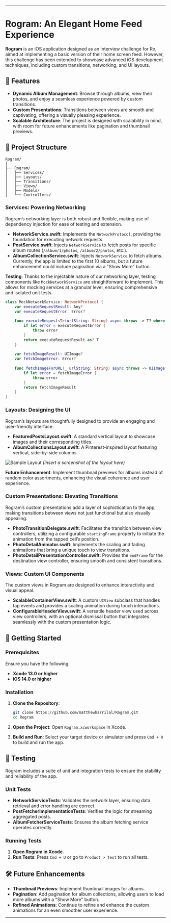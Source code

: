 
---

# Rogram: An Elegant Home Feed Experience

**Rogram** is an iOS application designed as an interview challenge for Ro, aimed at implementing a basic version of their home screen feed. However, this challenge has been extended to showcase advanced iOS development techniques, including custom transitions, networking, and UI layouts.

## 🌟 Features

- **Dynamic Album Management**: Browse through albums, view their photos, and enjoy a seamless experience powered by custom transitions.
- **Custom Presentations**: Transitions between views are smooth and captivating, offering a visually pleasing experience.
- **Scalable Architecture**: The project is designed with scalability in mind, with room for future enhancements like pagination and thumbnail previews.

## 📂 Project Structure

```
Rogram/
│
├── Rogram/
│   ├── Services/
│   ├── Layouts/
│   ├── Transitions/
│   ├── Views/
│   ├── Models/
│   └── Controllers/
```

### Services: Powering Networking

Rogram’s networking layer is both robust and flexible, making use of dependency injection for ease of testing and extension.

- **NetworkService.swift**: Implements the `NetworkProtocol`, providing the foundation for executing network requests.
- **PostService.swift**: Injects `NetworkService` to fetch posts for specific album routes (`/album/1/photos`, `/album/2/photos`, etc.).
- **AlbumCollectionService.swift**: Injects `NetworkService` to fetch albums. Currently, the app is limited to the first 10 albums, but a future enhancement could include pagination via a "Show More" button.

**Testing**: Thanks to the injectable nature of our networking layer, testing components like `MockNetworkService` are straightforward to implement. This allows for mocking services at a granular level, ensuring comprehensive and isolated unit tests.

```swift
class MockNetworkService: NetworkProtocol {
    var executeRequestResult: Any?
    var executeRequestError: Error?
    
    func executeRequest<T>(urlString: String) async throws -> T? where T: Decodable {
        if let error = executeRequestError {
            throw error
        }
        return executeRequestResult as? T
    }
    
    var fetchImageResult: UIImage?
    var fetchImageError: Error?
    
    func fetchImageForURL(_ urlString: String) async throws -> UIImage? {
        if let error = fetchImageError {
            throw error
        }
        return fetchImageResult
    }
}
```

### Layouts: Designing the UI

Rogram’s layouts are thoughtfully designed to provide an engaging and user-friendly interface.

- **FeaturedPostsLayout.swift**: A standard vertical layout to showcase images and their corresponding titles.
- **AlbumCollectionsLayout.swift**: A Pinterest-inspired layout featuring vertical, side-by-side columns.

![Sample Layout](https://via.placeholder.com/600x400)  *(Insert a screenshot of the layout here)*

**Future Enhancement**: Implement thumbnail previews for albums instead of random color assortments, enhancing the visual coherence and user experience.

### Custom Presentations: Elevating Transitions

Rogram’s custom presentations add a layer of sophistication to the app, making transitions between views not just functional but also visually appealing.

- **PhotoTransitionDelegate.swift**: Facilitates the transition between view controllers, utilizing a configurable `startingFrame` property to initiate the animation from the tapped cell’s position.
- **PhotoDetailAnimator.swift**: Implements the scaling and fading animations that bring a unique touch to view transitions.
- **PhotoDetailPresentationController.swift**: Provides the `endFrame` for the destination view controller, ensuring smooth and consistent transitions.

### Views: Custom UI Components

The custom views in Rogram are designed to enhance interactivity and visual appeal.

- **ScalableContainerView.swift**: A custom `UIView` subclass that handles tap events and provides a scaling animation during touch interactions.
- **ConfigurableHeaderView.swift**: A versatile header view used across view controllers, with an optional dismissal button that integrates seamlessly with the custom presentation logic.

## 🚀 Getting Started

### Prerequisites

Ensure you have the following:

- **Xcode 13.0 or higher**
- **iOS 14.0 or higher**

### Installation

1. **Clone the Repository**:
   ```bash
   git clone https://github.com/matthewharrilal/Rogram.git
   cd Rogram
   ```

2. **Open the Project**:
   Open `Rogram.xcworkspace` in Xcode.

3. **Build and Run**:
   Select your target device or simulator and press `Cmd + R` to build and run the app.

## 🧪 Testing

Rogram includes a suite of unit and integration tests to ensure the stability and reliability of the app.

### Unit Tests

- **NetworkServiceTests**: Validates the network layer, ensuring data retrieval and error handling are correct.
- **PostFetcherImplementationTests**: Verifies the logic for streaming aggregated posts.
- **AlbumFetcherServiceTests**: Ensures the album fetching service operates correctly.

### Running Tests

1. **Open Rogram in Xcode**.
2. **Run Tests**: Press `Cmd + U` or go to `Product > Test` to run all tests.

## 🛠️ Future Enhancements

- **Thumbnail Previews**: Implement thumbnail images for albums.
- **Pagination**: Add pagination for album collections, allowing users to load more albums with a "Show More" button.
- **Refined Animations**: Continue to refine and enhance the custom animations for an even smoother user experience.
---
